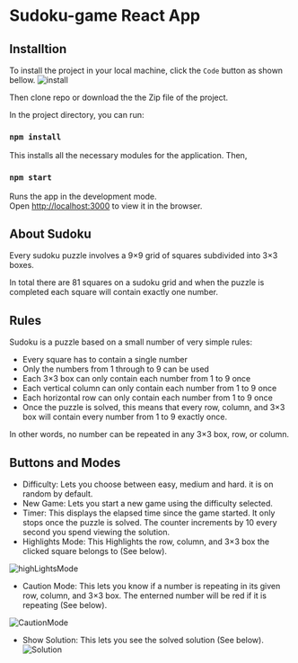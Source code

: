 # Sudoku-game React App
## Installtion

To install the project in your local machine, click the `Code` button as shown bellow.
![install](https://user-images.githubusercontent.com/41375898/132260206-577feb5f-29ed-4100-bbd2-0135aa23fa66.JPG)

Then clone repo or download the the Zip file of the project.

In the project directory, you can run:

### `npm install`

This installs all the necessary modules for the application. Then, 

### `npm start`

Runs the app in the development mode.\
Open [http://localhost:3000](http://localhost:3000) to view it in the browser.

## About Sudoku

Every sudoku puzzle involves a 9×9 grid of squares subdivided into 3×3 boxes.

In total there are 81 squares on a sudoku grid and when the puzzle is completed each square will contain exactly one number.

## Rules
Sudoku is a puzzle based on a small number of very simple rules:

- Every square has to contain a single number
- Only the numbers from 1 through to 9 can be used
- Each 3×3 box can only contain each number from 1 to 9 once
- Each vertical column can only contain each number from 1 to 9 once
- Each horizontal row can only contain each number from 1 to 9 once
- Once the puzzle is solved, this means that every row, column, and 3×3 box will contain every number from 1 to 9 exactly once.

In other words, no number can be repeated in any 3×3 box, row, or column.

## Buttons and Modes
- Difficulty: Lets you choose between easy, medium and hard. it is on random by default.
- New Game: Lets you start a new game using the difficulty selected.
- Timer: This displays the elapsed time since the game started. It only stops once the puzzle is solved. The counter increments by 10 every second you spend viewing the solution.
- Highlights Mode: This Highlights the row, column, and 3×3 box the clicked square belongs to (See below).

![highLightsMode](https://user-images.githubusercontent.com/41375898/132259654-8f5165d9-9771-42e9-81b4-4b8745cda6b7.JPG)

- Caution Mode: This lets you know if a number is repeating in its given row, column, and 3×3 box. The enterned number will be red if it is repeating (See below).

![CautionMode](https://user-images.githubusercontent.com/41375898/132259635-8cd2d7b2-3c4c-45e8-84e2-74a1330c4ac4.JPG)

- Show Solution: This lets you see the solved solution (See below).
![Solution](https://user-images.githubusercontent.com/41375898/132259989-f087437b-68c2-467f-9a10-0f5287f97b20.JPG)




